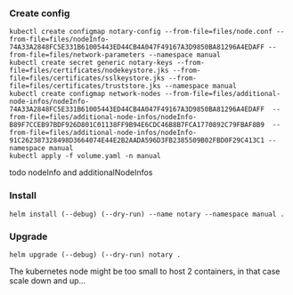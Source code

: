 ### Create config

```
kubectl create configmap notary-config --from-file=files/node.conf --from-file=files/nodeInfo-74A33A2848FC5E331B61005443ED44CB4A047F49167A3D9850BA81296A4EDAFF --from-file=files/network-parameters --namespace manual
kubectl create secret generic notary-keys --from-file=files/certificates/nodekeystore.jks --from-file=files/certificates/sslkeystore.jks --from-file=files/certificates/truststore.jks --namespace manual
kubectl create configmap network-nodes --from-file=files/additional-node-infos/nodeInfo-74A33A2848FC5E331B61005443ED44CB4A047F49167A3D9850BA81296A4EDAFF  --from-file=files/additional-node-infos/nodeInfo-B89F7CCEB97BDF926D801C01138FF9B94E6CDC46B8B7FCA1770892C79FBAF8B9  --from-file=files/additional-node-infos/nodeInfo-91C262387328498D3664074E44E2B2AADA596D3FB2385509B02FBD0F29C413C1 --namespace manual
kubectl apply -f volume.yaml -n manual
```

todo nodeInfo and additionalNodeInfos

### Install

```
helm install (--debug) (--dry-run) --name notary --namespace manual .
```

### Upgrade

```
helm upgrade (--debug) (--dry-run) notary .
```

The kubernetes node might be too small to host 2 containers, in that case scale down and up...